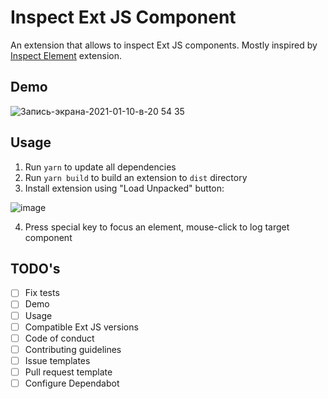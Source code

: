 # Inspect Ext JS Component

An extension that allows to inspect Ext JS components. Mostly inspired by [Inspect Element](https://github.com/js-cosmos/inspect-element) extension.

## Demo
![Запись-экрана-2021-01-10-в-20 54 35](https://user-images.githubusercontent.com/11900713/104157505-4b974180-53fc-11eb-9029-d520eb399888.gif)

## Usage
1. Run `yarn` to update all dependencies
2. Run `yarn build` to build an extension to `dist` directory
3. Install extension using "Load Unpacked" button:

![image](https://user-images.githubusercontent.com/11900713/104162427-a2eddf80-5405-11eb-947c-2b8e72cfe490.png)

4. Press special key to focus an element, mouse-click to log target component

## TODO's

- [ ] Fix tests
- [ ] Demo
- [ ] Usage
- [ ] Compatible Ext JS versions
- [ ] Code of conduct
- [ ] Contributing guidelines
- [ ] Issue templates
- [ ] Pull request template
- [ ] Configure Dependabot
